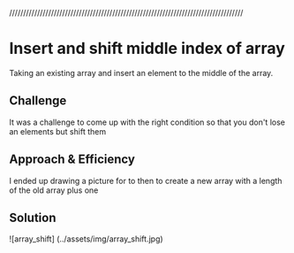 
////////////////////////////////////////////////////////////////////////////////////
# Insert and shift middle index of array
<!-- Short summary or background information -->
Taking an existing array and insert an element to the middle of the array.
## Challenge
<!-- Description of the challenge -->
It was a challenge to come up with the right condition so that you don't  lose an elements but shift them

## Approach & Efficiency
<!-- What approach did you take? Why? What is the Big O space/time for this approach? -->
I ended up drawing a picture for to then to create a new array with a length of the old array plus one

## Solution
<!-- Embedded whiteboard image -->
![array_shift] (../assets/img/array_shift.jpg)